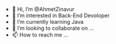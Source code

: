 - 👋 Hi, I’m @AhmetZinavur
- 👀 I’m interested in Back-End Devoloper
- 🌱 I’m currently learning Java
- 💞️ I’m looking to collaborate on ...
- 📫 How to reach me ...

<!---
AhmetZinavur/AhmetZinavur is a ✨ special ✨ repository because its `README.md` (this file) appears on your GitHub profile.
You can click the Preview link to take a look at your changes.
--->
